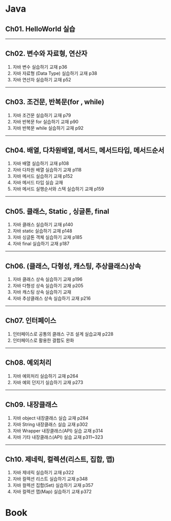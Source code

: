 # Java
## Ch01. HelloWorld 실습
---
## Ch02. 변수와 자료형, 연산자 
1. 자바 변수 실습하기 교재 p36
2. 자바 자료형 (Data Type) 실습하기 교재 p38
3. 자바 연산자 실습하기 교재 p52
---
## Ch03. 조건문, 반복문(for , while)
1. 자바 조건문 실습하기 교재 p79
2. 자바 반복문 for 실습하기 교재 p90
3. 자바 반복문 while 실습하기 교재 p92
---
## Ch04. 배열, 다차원배열, 메서드, 메서드타입, 메서드순서
1. 자바 배열 실습하기 교재 p108
2. 자바 다차원 배열 실습하기 교재 p118
3. 자바 메서드 실습하기 교재 p152
4. 자바 메서드 타입 실습 교재
5. 자바 메서드 실행순서와 스택 실습하기 교재 p159
---
## Ch05. 클래스, Static , 싱글톤, final
1. 자바 클래스 실습하기 교재 p140
2. 자바 static 실습하기 교재 p148
3. 자바 싱글톤 객체 실습하기 교재 p185
4. 자바 final 실습하기 교재 p187

---
## Ch06. (클래스, 다형성, 캐스팅, 추상클래스)상속
1. 자바 클래스 상속 실습하기 교재 p196
2. 자바 다형성 상속 실습하기 교재 p205
3. 자바 캐스팅 상속 실습하기 교재 
4. 자바 추상클래스 상속 실습하기 교재 p216
---
## Ch07. 인터페이스
1. 인터페이스로 공통의 클래스 구조 설계 실습교재 p228
2. 인터페이스로 활용한 결합도 완화
---
## Ch08. 예외처리
1. 자바 예외처리 실습하기 교재 p264
2. 자바 예외 던지기 실습하기 교재 p273
---
## Ch09. 내장클래스
1. 자바 object 내장클래스 실습 교재 p284
2. 자바 String 내장클래스 실습 교재 p302
3. 자바 Wrapper 내장클래스(API) 실습 교재 p314
4. 자바 기타 내장클래스(API) 실습 교재 p311~323
---
## Ch10. 제네릭, 컬렉션(리스트, 집합, 맵)
1. 자바 제네릭 실습하기 교재 p322
2. 자바 컬렉션 리스트 실습하기 교재 p348
3. 자바 컬렉션 집합(Set) 실습하기 교재 p357
4. 자바 컬렉션 맵(Map) 실습하기 교재 p372

# Book